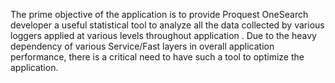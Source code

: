 The prime objective of the application is to provide Proquest OneSearch developer a useful statistical tool to analyze all the data collected by various loggers applied at various levels throughout application . Due to the heavy dependency of various Service/Fast layers in overall application performance, there is a critical need to have such a tool to optimize the application.